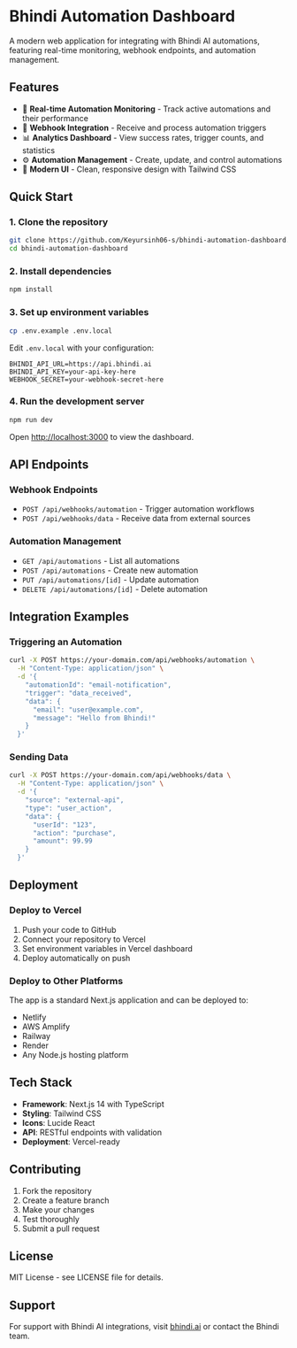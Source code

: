 # Bhindi Automation Dashboard

A modern web application for integrating with Bhindi AI automations, featuring real-time monitoring, webhook endpoints, and automation management.

## Features

- 🤖 **Real-time Automation Monitoring** - Track active automations and their performance
- 🔗 **Webhook Integration** - Receive and process automation triggers
- 📊 **Analytics Dashboard** - View success rates, trigger counts, and statistics
- ⚙️ **Automation Management** - Create, update, and control automations
- 🎨 **Modern UI** - Clean, responsive design with Tailwind CSS

## Quick Start

### 1. Clone the repository
```bash
git clone https://github.com/Keyursinh06-s/bhindi-automation-dashboard.git
cd bhindi-automation-dashboard
```

### 2. Install dependencies
```bash
npm install
```

### 3. Set up environment variables
```bash
cp .env.example .env.local
```

Edit `.env.local` with your configuration:
```env
BHINDI_API_URL=https://api.bhindi.ai
BHINDI_API_KEY=your-api-key-here
WEBHOOK_SECRET=your-webhook-secret-here
```

### 4. Run the development server
```bash
npm run dev
```

Open [http://localhost:3000](http://localhost:3000) to view the dashboard.

## API Endpoints

### Webhook Endpoints
- `POST /api/webhooks/automation` - Trigger automation workflows
- `POST /api/webhooks/data` - Receive data from external sources

### Automation Management
- `GET /api/automations` - List all automations
- `POST /api/automations` - Create new automation
- `PUT /api/automations/[id]` - Update automation
- `DELETE /api/automations/[id]` - Delete automation

## Integration Examples

### Triggering an Automation
```bash
curl -X POST https://your-domain.com/api/webhooks/automation \
  -H "Content-Type: application/json" \
  -d '{
    "automationId": "email-notification",
    "trigger": "data_received",
    "data": {
      "email": "user@example.com",
      "message": "Hello from Bhindi!"
    }
  }'
```

### Sending Data
```bash
curl -X POST https://your-domain.com/api/webhooks/data \
  -H "Content-Type: application/json" \
  -d '{
    "source": "external-api",
    "type": "user_action",
    "data": {
      "userId": "123",
      "action": "purchase",
      "amount": 99.99
    }
  }'
```

## Deployment

### Deploy to Vercel
1. Push your code to GitHub
2. Connect your repository to Vercel
3. Set environment variables in Vercel dashboard
4. Deploy automatically on push

### Deploy to Other Platforms
The app is a standard Next.js application and can be deployed to:
- Netlify
- AWS Amplify
- Railway
- Render
- Any Node.js hosting platform

## Tech Stack

- **Framework**: Next.js 14 with TypeScript
- **Styling**: Tailwind CSS
- **Icons**: Lucide React
- **API**: RESTful endpoints with validation
- **Deployment**: Vercel-ready

## Contributing

1. Fork the repository
2. Create a feature branch
3. Make your changes
4. Test thoroughly
5. Submit a pull request

## License

MIT License - see LICENSE file for details.

## Support

For support with Bhindi AI integrations, visit [bhindi.ai](https://bhindi.ai) or contact the Bhindi team.